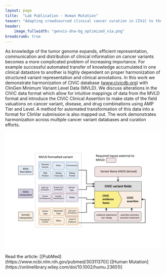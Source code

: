 ```yaml
---
layout: page
title:  "Lab Publication - Human Mutation"
teaser: "Adapting crowdsourced clinical cancer curation in CIViC to the ClinGen Minimum Variant Level Data (MVLD) community-driven standards"
header:
    image_fullwidth: "genvis-dna-bg_optimized_v1a.png"
breadcrumb: true
---
```


As knowledge of the tumor genome expands, efficient representation, communication and distribution of clinical information on cancer variants becomes a more complicated problem of increasing importance. For example successful automated transfer of knowledge accumulated in one clinical datastore to another is highly dependent on proper harmonization of structured variant representation and clinical annotations. In this work we demonstrate harmonization of CIViC database (www.civicdb.org) with ClinGen Minimum Variant Level Data (MVLD). We discuss alterations in the CIViC data format which allow for intuitive mappings of data from the MVLD format and introduce the CIViC Clinical Assertion to make state of the field valuations on cancer variant, disease, and drug combinations using AMP Tier and Level. A method for automated transformation of this data into a format for ClinVar submission is also mapped out. The work demonstrates harmonization across multiple cancer variant databases and curation efforts.       


<div class="row">
    <div class="small-12 columns">
        <img src="/assets/img/news/MVLD_CIViC.png">
    </div>
</div>

<br>
Read the article: [[PubMed](https://www.ncbi.nlm.nih.gov/pubmed/30311370)] [[Human Mutation](https://onlinelibrary.wiley.com/doi/10.1002/humu.23651)]
